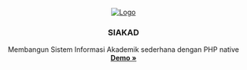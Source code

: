 ﻿<p align="center">
  <a href="https://www.php.net/">
    <img src="https://miro.medium.com/max/4096/1*Y1hq9sHXG26Fyhys81z8rg.png" alt="Logo" width="auto" height="auto">
  </a>
   <h3 align="center">SIAKAD</h3>
  <p align="center">
  	Membangun Sistem Informasi Akademik sederhana dengan PHP native
    <br/>
    <a href="#"><strong>Demo »</strong></a>
  </p>
</p>
